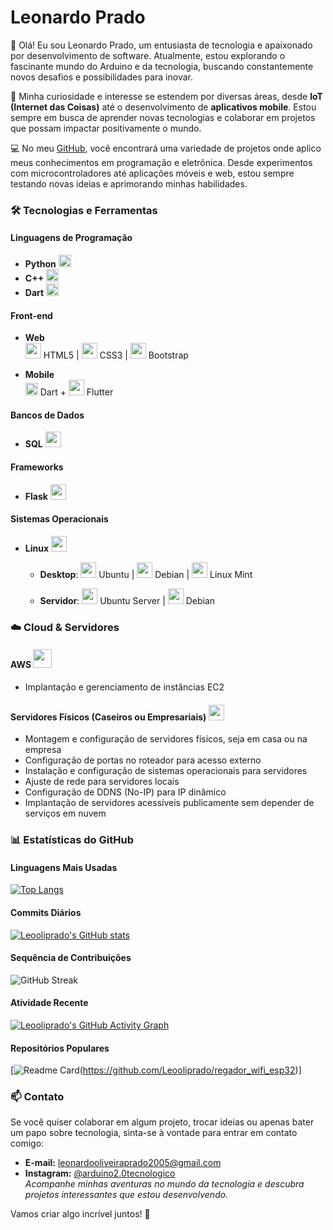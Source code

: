 # Leonardo Prado

👋 Olá! Eu sou Leonardo Prado, um entusiasta de tecnologia e apaixonado por desenvolvimento de software. Atualmente, estou explorando o fascinante mundo do Arduino e da tecnologia, buscando constantemente novos desafios e possibilidades para inovar.

🧠 Minha curiosidade e interesse se estendem por diversas áreas, desde **IoT (Internet das Coisas)** até o desenvolvimento de **aplicativos mobile**. Estou sempre em busca de aprender novas tecnologias e colaborar em projetos que possam impactar positivamente o mundo.

💻 No meu [GitHub](https://github.com/Leooliprado), você encontrará uma variedade de projetos onde aplico meus conhecimentos em programação e eletrônica. Desde experimentos com microcontroladores até aplicações móveis e web, estou sempre testando novas ideias e aprimorando minhas habilidades.

### 🛠️ Tecnologias e Ferramentas

#### Linguagens de Programação
- **Python** <img src="https://upload.wikimedia.org/wikipedia/commons/c/c3/Python-logo-notext.svg" width="20"/>
- **C++** <img src="https://upload.wikimedia.org/wikipedia/commons/1/18/ISO_C%2B%2B_Logo.svg" width="20"/>
- **Dart** <img src="https://dart.dev/assets/shared/dart/icon/64.png" width="20"/>

#### Front-end
- **Web**  
  <img src="https://cdn.jsdelivr.net/gh/devicons/devicon/icons/html5/html5-original.svg" width="25"/> HTML5 | 
  <img src="https://cdn.jsdelivr.net/gh/devicons/devicon/icons/css3/css3-original.svg" width="25"/> CSS3 | 
  <img src="https://cdn.jsdelivr.net/gh/devicons/devicon/icons/bootstrap/bootstrap-original.svg" width="25"/> Bootstrap

- **Mobile**  
  <img src="https://dart.dev/assets/shared/dart/icon/64.png" width="20"/> Dart + 
  <img src="https://cdn.jsdelivr.net/gh/devicons/devicon/icons/flutter/flutter-original.svg" width="25"/> Flutter

#### Bancos de Dados
- **SQL** <img src="https://cdn.jsdelivr.net/gh/devicons/devicon/icons/mysql/mysql-original.svg" width="25"/>

#### Frameworks
- **Flask** <img src="https://cdn.jsdelivr.net/gh/devicons/devicon/icons/flask/flask-original.svg" width="25"/>

#### Sistemas Operacionais
- **Linux** <img src="https://cdn.jsdelivr.net/gh/devicons/devicon/icons/linux/linux-original.svg" width="25"/>
  - **Desktop**: 
    <img src="https://upload.wikimedia.org/wikipedia/commons/thumb/9/94/Ubuntu_logoib.svg/640px-Ubuntu_logoib.svg.png" width="25"/> Ubuntu |
    <img src="https://cdn.jsdelivr.net/gh/devicons/devicon/icons/debian/debian-original.svg" width="25"/> Debian |
    <img src="https://upload.wikimedia.org/wikipedia/commons/3/3f/Linux_Mint_logo_without_wordmark.svg" width="25"/> Linux Mint 

  - **Servidor**: 
    <img src="https://upload.wikimedia.org/wikipedia/commons/thumb/9/94/Ubuntu_logoib.svg/640px-Ubuntu_logoib.svg.png" width="25"/> Ubuntu Server |
    <img src="https://cdn.jsdelivr.net/gh/devicons/devicon/icons/debian/debian-original.svg" width="25"/> Debian

### ☁️ **Cloud & Servidores**  

#### **AWS** <img src="https://upload.wikimedia.org/wikipedia/commons/thumb/5/5c/AWS_Simple_Icons_AWS_Cloud.svg/640px-AWS_Simple_Icons_AWS_Cloud.svg.png" width="30"/>  
 - Implantação e gerenciamento de instâncias EC2  

#### **Servidores Físicos (Caseiros ou Empresariais)** <img src="https://upload.wikimedia.org/wikipedia/commons/thumb/5/53/Server-multiple.svg/640px-Server-multiple.svg.png" width="25"/>  
 - Montagem e configuração de servidores físicos, seja em casa ou na empresa  
 - Configuração de portas no roteador para acesso externo  
 - Instalação e configuração de sistemas operacionais para servidores  
 - Ajuste de rede para servidores locais  
 - Configuração de DDNS (No-IP) para IP dinâmico  
 - Implantação de servidores acessíveis publicamente sem depender de serviços em nuvem  


### 📊 Estatísticas do GitHub

#### Linguagens Mais Usadas
[![Top Langs](https://github-readme-stats.vercel.app/api/top-langs/?username=Leooliprado&layout=compact&hide=java,html&langs_count=10&theme=dark)](https://github.com/Leooliprado)

#### Commits Diários
[![Leooliprado's GitHub stats](https://github-readme-stats.vercel.app/api?username=Leooliprado&show_icons=true&theme=dark)](https://github.com/Leooliprado)

#### Sequência de Contribuições
![GitHub Streak](https://streak-stats.demolab.com?user=Leooliprado&theme=dark&locale=pt_BR)

#### Atividade Recente
[![Leooliprado's GitHub Activity Graph](https://github-readme-activity-graph.vercel.app/graph?username=Leooliprado&theme=github-dark)](https://github.com/Leooliprado)

#### Repositórios Populares
[![Readme Card](https://github-readme-stats.vercel.app/api/pin/?username=Leooliprado&repo=regador_wifi_esp32&theme=dark)(https://github.com/Leooliprado/regador_wifi_esp32)]

### 📫 Contato

Se você quiser colaborar em algum projeto, trocar ideias ou apenas bater um papo sobre tecnologia, sinta-se à vontade para entrar em contato comigo:

- **E-mail:** [leonardooliveiraprado2005@gmail.com](mailto:leonardooliveiraprado2005@gmail.com)
- **Instagram:** [@arduino2.0tecnologico](https://www.instagram.com/arduino2.0tecnologico?igsh=cXk2NWFvejgxY3Zt)  
  *Acompanhe minhas aventuras no mundo da tecnologia e descubra projetos interessantes que estou desenvolvendo.*

Vamos criar algo incrível juntos! 🚀


